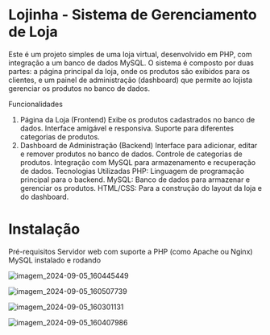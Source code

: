 # Lojinha - Sistema de Gerenciamento de Loja
Este é um projeto simples de uma loja virtual, desenvolvido em PHP, com integração a um banco de dados MySQL. O sistema é composto por duas partes: a página principal da loja, onde os produtos são exibidos para os clientes, e um painel de administração (dashboard) que permite ao lojista gerenciar os produtos no banco de dados.

Funcionalidades
1. Página da Loja (Frontend)
Exibe os produtos cadastrados no banco de dados.
Interface amigável e responsiva.
Suporte para diferentes categorias de produtos.
2. Dashboard de Administração (Backend)
Interface para adicionar, editar e remover produtos no banco de dados.
Controle de categorias de produtos.
Integração com MySQL para armazenamento e recuperação de dados.
Tecnologias Utilizadas
PHP: Linguagem de programação principal para o backend.
MySQL: Banco de dados para armazenar e gerenciar os produtos.
HTML/CSS: Para a construção do layout da loja e do dashboard.

# Instalação
Pré-requisitos
Servidor web com suporte a PHP (como Apache ou Nginx)
MySQL instalado e rodando

![imagem_2024-09-05_160445449](https://github.com/user-attachments/assets/d5a5d70f-c003-4095-a953-57028eed5717)

![imagem_2024-09-05_160507739](https://github.com/user-attachments/assets/92bc3c88-515e-4a39-89db-2acd3676ed85)

![imagem_2024-09-05_160301131](https://github.com/user-attachments/assets/04bd4a91-9a15-46eb-9874-608bb5c08776)

![imagem_2024-09-05_160407986](https://github.com/user-attachments/assets/2f75d393-8c14-4a7a-aa3a-2fe70e8518ec)

